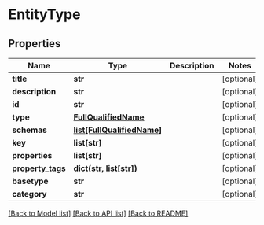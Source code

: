 # EntityType

## Properties
Name | Type | Description | Notes
------------ | ------------- | ------------- | -------------
**title** | **str** |  | [optional] 
**description** | **str** |  | [optional] 
**id** | **str** |  | [optional] 
**type** | [**FullQualifiedName**](FullQualifiedName.md) |  | [optional] 
**schemas** | [**list[FullQualifiedName]**](FullQualifiedName.md) |  | [optional] 
**key** | **list[str]** |  | [optional] 
**properties** | **list[str]** |  | [optional] 
**property_tags** | **dict(str, list[str])** |  | [optional] 
**basetype** | **str** |  | [optional] 
**category** | **str** |  | [optional] 

[[Back to Model list]](../README.md#documentation-for-models) [[Back to API list]](../README.md#documentation-for-api-endpoints) [[Back to README]](../README.md)



